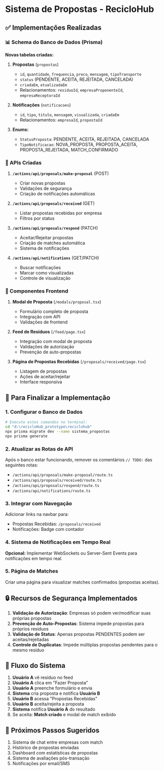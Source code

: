 # Sistema de Propostas - RecicloHub

## ✅ Implementações Realizadas

### 📊 Schema do Banco de Dados (Prisma)

**Novas tabelas criadas:**

1. **Propostas** (`propostas`)
   - `id`, `quantidade`, `frequencia`, `preco`, `mensagem`, `tipoTransporte`
   - `status` (PENDENTE, ACEITA, REJEITADA, CANCELADA)
   - `criadaEm`, `atualizadaEm`
   - Relacionamentos: `residuoId`, `empresaProponenteId`, `empresaReceptoraId`

2. **Notificações** (`notificacoes`)
   - `id`, `tipo`, `titulo`, `mensagem`, `visualizada`, `criadaEm`
   - Relacionamentos: `empresaId`, `propostaId`

3. **Enums:**
   - `StatusProposta`: PENDENTE, ACEITA, REJEITADA, CANCELADA
   - `TipoNotificacao`: NOVA_PROPOSTA, PROPOSTA_ACEITA, PROPOSTA_REJEITADA, MATCH_CONFIRMADO

### 🚀 APIs Criadas

1. **`/actions/api/proposals/make-proposal`** (POST)
   - Criar novas propostas
   - Validações de segurança
   - Criação de notificações automáticas

2. **`/actions/api/proposals/received`** (GET)
   - Listar propostas recebidas por empresa
   - Filtros por status

3. **`/actions/api/proposals/respond`** (PATCH)
   - Aceitar/Rejeitar propostas
   - Criação de matches automática
   - Sistema de notificações

4. **`/actions/api/notifications`** (GET/PATCH)
   - Buscar notificações
   - Marcar como visualizadas
   - Controle de visualização

### 🎨 Componentes Frontend

1. **Modal de Proposta** (`/modals/proposal.tsx`)
   - Formulário completo de proposta
   - Integração com API
   - Validações de frontend

2. **Feed de Resíduos** (`/feed/page.tsx`)
   - Integração com modal de proposta
   - Validações de autorização
   - Prevenção de auto-propostas

3. **Página de Propostas Recebidas** (`/proposals/received/page.tsx`)
   - Listagem de propostas
   - Ações de aceitar/rejeitar
   - Interface responsiva

## 🔧 Para Finalizar a Implementação

### 1. Configurar o Banco de Dados

```bash
# Execute estes comandos no terminal:
cd "d:\recicloHub_prototype\reciclohub"
npx prisma migrate dev --name sistema_propostas
npx prisma generate
```

### 2. Atualizar as Rotas de API

Após o banco estar funcionando, remover os comentários `// TODO:` das seguintes rotas:
- `/actions/api/proposals/make-proposal/route.ts`
- `/actions/api/proposals/received/route.ts`
- `/actions/api/proposals/respond/route.ts`
- `/actions/api/notifications/route.ts`

### 3. Integrar com Navegação

Adicionar links na navbar para:
- Propostas Recebidas: `/proposals/received`
- Notificações: Badge com contador

### 4. Sistema de Notificações em Tempo Real

**Opcional:** Implementar WebSockets ou Server-Sent Events para notificações em tempo real.

### 5. Página de Matches

Criar uma página para visualizar matches confirmados (propostas aceitas).

## 🔒 Recursos de Segurança Implementados

1. **Validação de Autorização**: Empresas só podem ver/modificar suas próprias propostas
2. **Prevenção de Auto-Propostas**: Sistema impede propostas para próprios resíduos
3. **Validação de Status**: Apenas propostas PENDENTES podem ser aceitas/rejeitadas
4. **Controle de Duplicatas**: Impede múltiplas propostas pendentes para o mesmo resíduo

## 📱 Fluxo do Sistema

1. **Usuário A** vê resíduo no feed
2. **Usuário A** clica em "Fazer Proposta"
3. **Usuário A** preenche formulário e envia
4. **Sistema** cria proposta e notifica **Usuário B**
5. **Usuário B** acessa "Propostas Recebidas"
6. **Usuário B** aceita/rejeita a proposta
7. **Sistema** notifica **Usuário A** do resultado
8. Se aceita: **Match criado** e modal de match exibido

## 🎯 Próximos Passos Sugeridos

1. Sistema de chat entre empresas com match
2. Histórico de propostas enviadas
3. Dashboard com estatísticas de propostas
4. Sistema de avaliações pós-transação
5. Notificações por email/SMS
